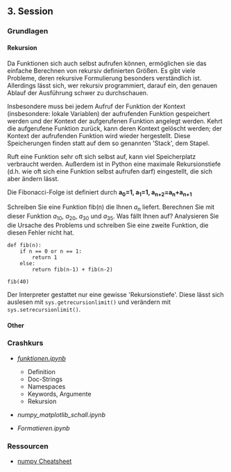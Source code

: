 ## 3. Session

### Grundlagen

#### Rekursion

Da Funktionen sich auch selbst aufrufen können, ermöglichen sie das einfache Berechnen von rekursiv definierten Größen. Es gibt viele Probleme, deren rekursive Formulierung 
besonders verständlich ist. Allerdings lässt sich, wer rekursiv programmiert, darauf ein, den genauen Ablauf der Ausführung schwer zu durchschauen.  

Insbesondere muss bei jedem Aufruf der Funktion der Kontext (insbesondere: lokale Variablen) der aufrufenden Funktion gespeichert werden und der Kontext der aufgerufenen Funktion angelegt werden. Kehrt die aufgerufene Funktion zurück, kann deren Kontext gelöscht werden; der Kontext der aufrufenden Funktion wird wieder hergestellt.
Diese Speicherungen finden statt auf dem so genannten 'Stack', dem Stapel.

Ruft eine Funktion sehr oft sich selbst auf, kann viel Speicherplatz verbraucht werden. Außerdem ist in Python eine maximale Rekursionstiefe (d.h. wie oft sich eine Funktion selbst aufrufen darf) eingestellt, die sich aber ändern lässt.

Die Fibonacci-Folge ist definiert durch **a<sub>0</sub>=1, a<sub>1</sub>=1, a<sub>n+2</sub>=a<sub>n</sub>+a<sub>n+1</sub>**

Schreiben Sie eine Funktion fib(n) die Ihnen $a_n$ liefert. Berechnen Sie mit dieser Funktion $a_{10}$, $a_{20}$, $a_{30}$ und $a_{35}$.
Was fällt Ihnen auf? Analysieren Sie die Ursache des Problems und schreiben Sie eine zweite Funktion, die diesen Fehler nicht hat.

    def fib(n):
        if n == 0 or n == 1:
            return 1
        else:
            return fib(n-1) + fib(n-2)

    fib(40)

Der Interpreter gestattet nur eine gewisse 'Rekursionstiefe'. Diese lässt sich auslesen mit `sys.getrecursionlimit()` und verändern mit `sys.setrecursionlimit()`.


#### Other

### Crashkurs

* *[funktionen.ipynb](./crashkurs/funktionen.ipynb)*
  * Definition
  * Doc-Strings
  * Namespaces
  * Keywords, Argumente
  * Rekursion
  
* *numpy_matplotlib_schall.ipynb*

* *Formatieren.ipynb*


### Ressourcen

* [numpy Cheatsheet](https://s3.amazonaws.com/assets.datacamp.com/blog_assets/Numpy_Python_Cheat_Sheet.pdf)
